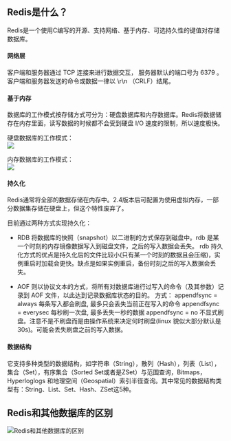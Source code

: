 
## Redis是什么？
Redis是一个使用C编写的开源、支持网络、基于内存、可选持久性的键值对存储数据库。

#### 网络层
客户端和服务器通过 TCP 连接来进行数据交互， 服务器默认的端口号为 6379 。
客户端和服务器发送的命令或数据一律以 \r\n （CRLF）结尾。

#### 基于内存
数据库的工作模式按存储方式可分为：硬盘数据库和内存数据库。Redis将数据储存在内存里面，读写数据的时候都不会受到硬盘 I/O 速度的限制，所以速度极快。

硬盘数据库的工作模式：  
![](https://img-blog.csdn.net/20170307142145648)

内存数据库的工作模式：  
![](https://img-blog.csdn.net/20170307142210929)

#### 持久化
Redis通常将全部的数据存储在内存中。2.4版本后可配置为使用虚拟内存，一部分数据集存储在硬盘上，但这个特性废弃了。

目前通过两种方式实现持久化：
- RDB 将数据库的快照（snapshot）以二进制的方式保存到磁盘中。rdb 是某一个时刻的内存镜像数据写入到磁盘文件，之后的写入数据会丢失。 rdb 持久化方式的优点是持久化后的文件比较小(只有某一个时刻的数据且会压缩)，实例重启时加载会更快。缺点是如果实例重启，备份时刻之后的写入数据会丢失。

- AOF 则以协议文本的方式，将所有对数据库进行过写入的命令（及其参数）记录到 AOF 文件，以此达到记录数据库状态的目的。 
方式：
appendfsync = always 每条写入都会刷盘, 最多只会丢失当前正在写入的命令
appendfsync = everysec 每秒刷一次盘, 最多丢失一秒的数据
appendfsync = no 不显式刷盘。注意不是不刷盘而是由操作系统来决定何时刷盘(linux 貌似大部分默认是 30s)。可能会丢失刷盘之前的写入数据。

#### 数据结构
它支持多种类型的数据结构，如字符串（String），散列（Hash），列表（List），集合（Set），有序集合（Sorted Set或者是ZSet）与范围查询，Bitmaps，Hyperloglogs 和地理空间（Geospatial）索引半径查询。其中常见的数据结构类型有：String、List、Set、Hash、ZSet这5种。

## Redis和其他数据库的区别
![Redis和其他数据库的区别](https://img-blog.csdn.net/20170307141117694)

